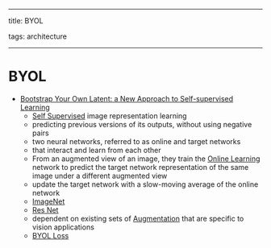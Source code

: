 
---

title: BYOL

tags: architecture 

---

# BYOL
- [Bootstrap Your Own Latent: a New Approach to Self-supervised Learning](https://arxiv.org/abs/2006.07733)
	- [Self Supervised](Self%20Supervised.md) image representation learning
	- predicting previous versions of its outputs, without using negative pairs
	- two neural networks, referred to as online and target networks
	- that interact and learn from each other
	- From an augmented view of an image, they train the [Online Learning](Online%20Learning) network to predict the target network representation of the same image under a different augmented view
	- update the target network with a slow-moving average of the online network
	- [ImageNet](ImageNet.md)
	- [Res Net](Res%20Net.md)
	- dependent on existing sets of [Augmentation](Augmentation.md) that are specific to vision applications
	- [BYOL Loss](BYOL%20Loss.md)














































































